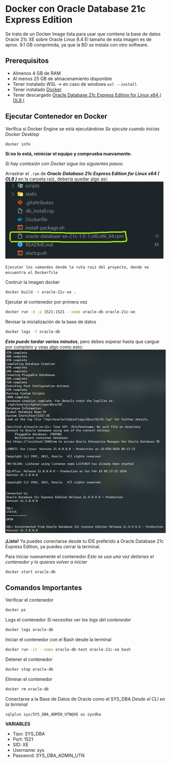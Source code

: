# Docker con Oracle Database 21c Express Edition
Se trata de un Docker Image lista para usar que contiene la base de datos Oracle 21c XE sobre Oracle Linux 8.4
El tamaño de esta imagen es de aprox. 9.1 GB comprimida, ya que la BD se instala con otro software.

## Prerequisitos

- Almenos 4 GB de RAM
- Al menos 25 GB de almacenamiento disponible
- Tener instalado WSL -> en caso de windows `wsl --install`
- Tener instalado [Docker](https://docs.docker.com/get-docker/)
- Tener descargado [Oracle Database 21c Express Edition for Linux x64 ( OL8 )](https://www.oracle.com/mx/database/technologies/xe-downloads.html)

## Ejecutar Contenedor en Docker

Verifica si Docker Engine se está ejecutándose
*Se ejecuta cuando inicias Docker Desktop*
```bash
docker info
```
**Si no lo está, reiniciar el equipo y comprueba nuevamente.**

*Si hay contexión con Docker sigue los siguientes pasos:*

Arrastrar el `.rpm` de ***Oracle Database 21c Express Edition for Linux x64 ( OL8 )*** en la carpeta raíz, debería quedar algo así: <br />
<img src='./static/imgs/ODBS21cXE-Screenshot.png'><img>

`Ejecutar los comandos desde la ruta raiz del proyecto, donde se encuentra el Dockerfile`

Contruir la imagen docker
```bash
docker build -t oracle-21c-xe .
```

Ejecutar el contenedor por primera vez
```bash
docker run -d -p 1521:1521 --name oracle-db oracle-21c-xe
```

Revisar la inicialización de la base de datos
```bash
docker logs -f oracle-db
```
***Esto puede tardar varios minutos***, pero debes esperar hasta que cargue por completo y veas algo como esto: <br />
<img src='./static/imgs/ODBS21cXELogger-Screenshot.png'><img>

**¡Listo!** Ya puedes conectarse desde tu IDE preferido a Oracle Database 21c Express Edition, ya puedes cerrar la terminal.

Para iniciar nuevamente el contenedor
*Esto se usa una vez detienes el contenedor y lo quieres volver a iniciar*
```bash
docker start oracle-db
```

## Comandos Importantes

Verificar el contenedor
```bash
docker ps
```

Logs el contenedor
*Si necesitas ver los logs del contenedor*
```bash
docker logs oracle-db
```

Iniciar el contenedor con el Bash desde la terminal
```bash
docker run -it --name oracle-db-test oracle-21c-xe bash
```

Detener el contenedor
```bash
docker stop oracle-db
```

Eliminar el contenedor
```bash
docker rm oracle-db
```

Conectarse a la Base de Datos de Oracle como el SYS_DBA
*Desde el CLI en la terminal*
```bash
sqlplus sys/SYS_DBA_ADMIN_UTN@XE as sysdba
```
**VARIABLES**
- Tipo: SYS_DBA
- Port: 1521
- SID: XE
- Username: sys
- Password: SYS_DBA_ADMIN_UTN
